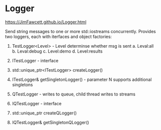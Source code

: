 # Logger

https://JimFawcett.github.io/Logger.html

Send string messages to one or more std::iostreams concurrently.
Provides two loggers, each with iterfaces and object factories:
1. TestLogger&lt;Level&gt; - Level determinse whether msg is sent
  a. Leval:all
  b. Leval:debug
  c. Level:demo
  d. Level:results
2. ITestLogger - interface
3. std::unique_ptr<ITestLogger<L>> createLogger()
4. ITestLogger<L>& getSingletonLogger<N>() - parameter N supports additional singletons
  
5. QTestLogger<Level> - writes to queue, child thread writes to streams
6. IQTestLogger - interface
7. std::unique_ptr<IQTestLogger> createQLogger()
8. IQTestLogger<L>& getSingletonQLogger<N>()
  
